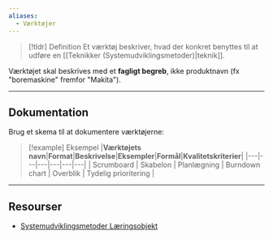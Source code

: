```yaml
---
aliases:
  - Værktøjer
---
```

> [!tldr] Definition
> Et værktøj beskriver, hvad der konkret benyttes til at udføre en [[Teknikker (Systemudviklingsmetoder)|teknik]].

Værktøjet skal beskrives med et **fagligt begreb**, ikke produktnavn (fx "boremaskine" fremfor "Makita").

---

## Dokumentation
Brug et skema til at dokumentere værktøjerne:

> [!example] Eksempel
> |**Værktøjets navn**|**Format**|**Beskrivelse**|**Eksempler**|**Formål**|**Kvalitetskriterier**|
> |---|---|---|---|---|---|
> | Scrumboard | Skabelon | Planlægning | Burndown chart | Overblik | Tydelig prioritering |

---

## Resourser
- [Systemudviklingsmetoder Læringsobjekt](https://rise.articulate.com/share/z4__3UlH11sC6jv4kXC8bwVZOfpz2X5H#/)



